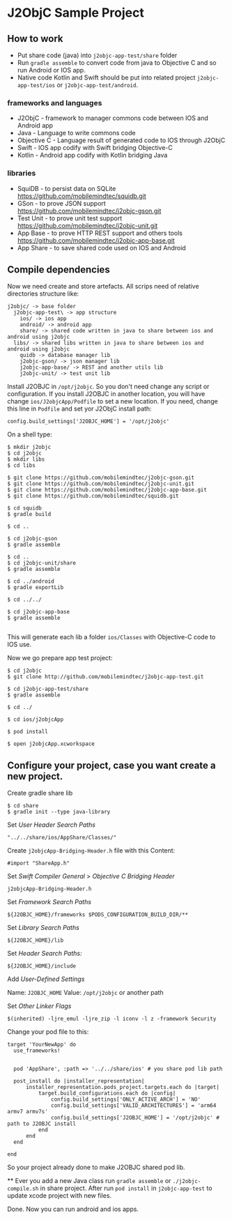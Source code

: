 

# J2ObjC Sample Project

## How to work

* Put share code (java) into `j2objc-app-test/share` folder
* Run `gradle assemble` to convert code from java to Objective C and so run Android or IOS app.
* Native code Kotlin and Swift should be put into related project `j2objc-app-test/ios` or `j2objc-app-test/android`.

### frameworks and languages

* J2ObjC - framework to manager commons code between IOS and Android app
* Java - Language to write commons code
* Objective C - Language result of generated code to IOS through J2ObjC
* Swift - IOS app codify with Swift bridging Objective-C
* Kotlin - Android app codify with Kotlin bridging Java

### libraries

* SquiDB - to persist data on SQLite https://github.com/mobilemindtec/squidb.git
* GSon  - to prove JSON support https://github.com/mobilemindtec/j2objc-gson.git
* Test Unit  - to prove unit test support https://github.com/mobilemindtec/j2objc-unit.git
* App Base  - to prove HTTP REST support and others tools https://github.com/mobilemindtec/j2objc-app-base.git
* App Share - to save shared code used on IOS and Android

## Compile dependencies

Now we need create and store artefacts. All scrips need of relative directories structure like:

```
j2objc/ -> base folder
  j2objc-app-test\ -> app structure
    ios/ -> ios app
    android/ -> android app
    share/ -> shared code written in java to share between ios and android using j2objc
  libs/ -> shared libs written in java to share between ios and android using j2objc
    quidb -> database manager lib
    j2objc-gson/ -> json manager lib
    j2objc-app-base/ -> REST and another utils lib
    j2objc-unit/ -> test unit lib

```

Install J2OBJC in `/opt/j2objc`. So you don't need change any script or configuration. If you install J2OBJC in another location, you will have change `ios/J2objcApp/Podfile` to set a new location. If you need, change this line in `Podfile` and set yor J2ObjC install path:

```
config.build_settings['J2OBJC_HOME'] = '/opt/j2objc'
```


On a shell type:

```
$ mkdir j2objc
$ cd j2objc
$ mkdir libs
$ cd libs

$ git clone https://github.com/mobilemindtec/j2objc-gson.git
$ git clone https://github.com/mobilemindtec/j2objc-unit.git
$ git clone https://github.com/mobilemindtec/j2objc-app-base.git
$ git clone https://github.com/mobilemindtec/squidb.git

$ cd squidb
$ gradle build

$ cd ..

$ cd j2objc-gson
$ gradle assemble

$ cd ..
$ cd j2objc-unit/share
$ gradle assemble

$ cd ../android
$ gradle exportLib

$ cd ../../

$ cd j2objc-app-base
$ gradle assemble


```

This will generate each lib a folder `ios/Classes` with Objective-C code to IOS use.

Now we go prepare app test project:

```
$ cd j2objc
$ git clone http://github.com/mobilemindtec/j2objc-app-test.git

$ cd j2objc-app-test/share
$ gradle assemble

$ cd ../

$ cd ios/j2objcApp

$ pod install

$ open j2objcApp.xcworkspace

```

## Configure your project, case you want create a new project.

Create gradle share lib

```
$ cd share
$ gradle init --type java-library
```

Set *User Header Search Paths*

`"../../share/ios/AppShare/Classes/"`

Create `j2objcApp-Bridging-Header.h` file with this Content:

`#import "ShareApp.h"`

Set *Swift Compiler General* >  *Objective C Bridging Header*

`j2objcApp-Bridging-Header.h`

Set *Framework Search Paths*

`${J2OBJC_HOME}/frameworks $PODS_CONFIGURATION_BUILD_DIR/**`

Set *Library Search Paths*

`${J2OBJC_HOME}/lib`

Set *Header Search Paths:*

`${J2OBJC_HOME}/include`

Add *User-Defined Settings*

Name: `J2OBJC_HOME`
Value: `/opt/j2objc` or another path

Set *Other Linker Flags*

`$(inherited) -ljre_emul -ljre_zip -l iconv -l z -framework Security`

Change your pod file to this:

```
target 'YourNewApp' do
  use_frameworks!


  pod 'AppShare', :path => '../../share/ios' # you share pod lib path

  post_install do |installer_representation|
      installer_representation.pods_project.targets.each do |target|
          target.build_configurations.each do |config|
              config.build_settings['ONLY_ACTIVE_ARCH'] = 'NO'
              config.build_settings['VALID_ARCHITECTURES'] = 'arm64 armv7 armv7s'
              config.build_settings['J2OBJC_HOME'] = '/opt/j2objc' # path to J2OBJC install
          end
      end
  end

end
```

So your project already done to make J2OBJC shared pod lib.


** Ever you add a new Java class run `gradle assemble` or `./j2objc-compile.sh` in share project. After run `pod install` in
`j2objc-app-test` to update xcode project with new files.

Done. Now you can run android and ios apps.

